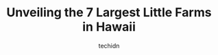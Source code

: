 ---
layout: ampstory
image: https://i0.wp.com/paketmu.com/wp-content/uploads/2023/06/laulima-farm-fruit-stand-0-in-hawaii-1686371570.jpeg?resize=640,853
author: techidn
featured: false
description: Explore the diverse Little Farm scene in Hawaii, home to an incredible selection of 7 establishments catering to every taste. Whether youre in search of iconic favorites or undiscovered tre
title: Unveiling the 7 Largest Little Farms in Hawaii
cover:
   title: Unveiling the 7 Largest Little Farms in Hawaii
   subtitle: RICKPATE
   background: https://paketmu.com/wp-content/uploads/2023/06/laulima-farm-fruit-stand-0-in-hawaii-1686371570.jpeg

pages: 
 - layout: thirds
   top: <h1>#1 Alii Kula Lavender</h1>
   bottom: "<p>The lavender portion of the farm is pretty small and depending on the time of year you go you might not see a lot. Multiple sections had been trimmed back and were just s</p>"
   background: https://paketmu.com/wp-content/uploads/2023/06/laulima-farm-fruit-stand-1-in-hawaii-1686371571.jpeg
   backgroundblur: true
 - layout: thirds
   top: <h1>#2 Hawaiian Vanilla Co.</h1>
   bottom: "<p>We visited on May 9, 2022.  We started with a delightful luncheon (reservations required) in which we were treated to dishes using many of the delicious products availabl</p>"
   background: https://paketmu.com/wp-content/uploads/2023/06/laulima-farm-fruit-stand-2-in-hawaii-1686371573.jpeg
   cta:
      link: https://paketmu.com/unveiling-the-7-largest-little-farms-in-hawaii/
      text: Unveiling the 7 Largest Little Farms in Hawaii
 - layout: thirds
   top: <h1>#3 Laulima Farm Fruit Stand</h1>
   bottom: "<p>One of my favorite places on Planet Earth.  The vibe is so welcoming.  The woman that helped us choose our fruit was knowledgeable and so friendly.  We had a fruit platte</p>"
   background: https://paketmu.com/wp-content/uploads/2023/06/laulima-farm-fruit-stand-3-in-hawaii-1686371574.jpeg
   cta:
      link: https://paketmu.com/unveiling-the-7-largest-little-farms-in-hawaii/
      text: Unveiling the 7 Largest Little Farms in Hawaii
 - layout: thirds
   top: <h1>#4 Big Island Farms</h1>
   bottom: "<p>47-4667 Honokaa-Waipio Rd, Honokaa, HI 96727, United States</p>"
   background: https://images.unsplash.com/photo-1534312527009-56c7016453e6?ixlib=rb-4.0.3&ixid=MnwxMjA3fDB8MHxwaG90by1wYWdlfHx8fGVufDB8fHx8&auto=format&fit=crop&w=640&h=853&q=80
   cta:
      link: https://paketmu.com/unveiling-the-7-largest-little-farms-in-hawaii/
      text: Unveiling the 7 Largest Little Farms in Hawaii
 - layout: thirds
   top: <h1>#5 Hamakua Sunrise Farm</h1>
   bottom: "<p>35-2029 Papa Aloa Ave, PāpaAloa, HI 96780, United States</p>"
   background: https://images.unsplash.com/photo-1536745287225-21d689278fd1?ixlib=rb-4.0.3&ixid=MnwxMjA3fDB8MHxwaG90by1wYWdlfHx8fGVufDB8fHx8&auto=format&fit=crop&w=640&h=853&q=80
   cta:
      link: https://paketmu.com/unveiling-the-7-largest-little-farms-in-hawaii/
      text: Unveiling the 7 Largest Little Farms in Hawaii
 - layout: thirds
   top: <h1>#6 Sun Farm Hawaii</h1>
   bottom: "<p>509 Pakala St, Honolulu, HI 96825, United States</p>"
   background: https://images.unsplash.com/photo-1574169208507-84376144848b?ixlib=rb-4.0.3&ixid=MnwxMjA3fDB8MHxwaG90by1wYWdlfHx8fGVufDB8fHx8&auto=format&fit=crop&w=640&h=853&q=80
   cta:
      link: https://paketmu.com/unveiling-the-7-largest-little-farms-in-hawaii/
      text: Unveiling the 7 Largest Little Farms in Hawaii
 - layout: thirds
   top: <h1>#7 The Lili House Farm</h1>
   bottom: "<p>19-4535 Amaumau Rd, Mountain View, HI 96771, United States</p>"
   background: https://images.unsplash.com/photo-1591393223703-56fe1347ac62?ixlib=rb-4.0.3&ixid=MnwxMjA3fDB8MHxwaG90by1wYWdlfHx8fGVufDB8fHx8&auto=format&fit=crop&w=640&h=853&q=80
   cta:
      link: https://paketmu.com/unveiling-the-7-largest-little-farms-in-hawaii/
      text: Unveiling the 7 Largest Little Farms in Hawaii
 - layout: thirds
   middle: Continue reading...
   background: https://images.unsplash.com/photo-1608411404720-c8f0417bcdba?ixlib=rb-4.0.3&ixid=MnwxMjA3fDB8MHxwaG90by1wYWdlfHx8fGVufDB8fHx8&auto=format&fit=crop&w=640&h=853&q=80
   cta:
      link: https://paketmu.com/unveiling-the-7-largest-little-farms-in-hawaii/
      text: Unveiling the 7 Largest Little Farms in Hawaii
      
---